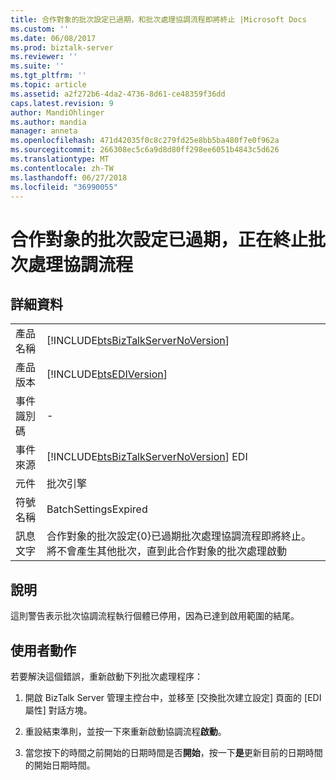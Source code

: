 ```yaml
---
title: 合作對象的批次設定已過期，和批次處理協調流程即將終止 |Microsoft Docs
ms.custom: ''
ms.date: 06/08/2017
ms.prod: biztalk-server
ms.reviewer: ''
ms.suite: ''
ms.tgt_pltfrm: ''
ms.topic: article
ms.assetid: a2f272b6-4da2-4736-8d61-ce48359f36dd
caps.latest.revision: 9
author: MandiOhlinger
ms.author: mandia
manager: anneta
ms.openlocfilehash: 471d42035f0c8c279fd25e8bb5ba480f7e0f962a
ms.sourcegitcommit: 266308ec5c6a9d8d80ff298ee6051b4843c5d626
ms.translationtype: MT
ms.contentlocale: zh-TW
ms.lasthandoff: 06/27/2018
ms.locfileid: "36990055"
---
```

# <a name="the-batch-settings-for-party-have-expired-and-the-batching-orchestration-is-being-terminated"></a>合作對象的批次設定已過期，正在終止批次處理協調流程
## <a name="details"></a>詳細資料  
  
|                 |                                                                                                                                                                                       |
|-----------------|---------------------------------------------------------------------------------------------------------------------------------------------------------------------------------------|
|  產品名稱   |                                                  [!INCLUDE[btsBizTalkServerNoVersion](../includes/btsbiztalkservernoversion-md.md)]                                                   |
| 產品版本 |                                                              [!INCLUDE[btsEDIVersion](../includes/btsediversion-md.md)]                                                               |
|    事件識別碼     |                                                                                           -                                                                                           |
|  事件來源   |                                                [!INCLUDE[btsBizTalkServerNoVersion](../includes/btsbiztalkservernoversion-md.md)] EDI                                                 |
|    元件    |                                                                                    批次引擎                                                                                    |
|  符號名稱  |                                                                                 BatchSettingsExpired                                                                                  |
|  訊息文字   | 合作對象的批次設定{0}已過期批次處理協調流程即將終止。 將不會產生其他批次，直到此合作對象的批次處理啟動 |
  
## <a name="explanation"></a>說明  
 這則警告表示批次協調流程執行個體已停用，因為已達到啟用範圍的結尾。  
  
## <a name="user-action"></a>使用者動作  
 若要解決這個錯誤，重新啟動下列批次處理程序：  
  
1.  開啟 BizTalk Server 管理主控台中，並移至 [交換批次建立設定] 頁面的 [EDI 屬性] 對話方塊。  
  
2.  重設結束準則，並按一下來重新啟動協調流程**啟動**。  
  
3.  當您按下的時間之前開始的日期時間是否**開始**，按一下**是**更新目前的日期時間的開始日期時間。